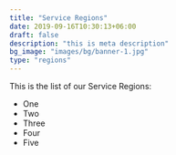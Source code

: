 ```yaml
---
title: "Service Regions"
date: 2019-09-16T10:30:13+06:00
draft: false
description: "this is meta description"
bg_image: "images/bg/banner-1.jpg"
type: "regions"
---
```


This is the list of our Service Regions:

- One
- Two
- Three
- Four
- Five